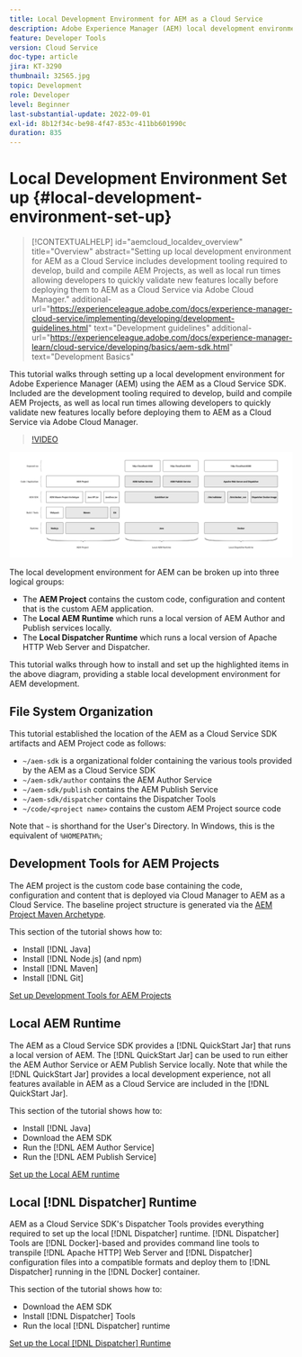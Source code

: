 ```yaml
---
title: Local Development Environment for AEM as a Cloud Service
description: Adobe Experience Manager (AEM) local development environment overview.
feature: Developer Tools
version: Cloud Service
doc-type: article
jira: KT-3290
thumbnail: 32565.jpg
topic: Development
role: Developer
level: Beginner
last-substantial-update: 2022-09-01
exl-id: 8b12f34c-be98-4f47-853c-411bb601990c
duration: 835
---
```

# Local Development Environment Set up {#local-development-environment-set-up}

>[!CONTEXTUALHELP]
>id="aemcloud_localdev_overview"
>title="Overview"
>abstract="Setting up local development environment for AEM as a Cloud Service includes development tooling required to develop, build and compile AEM Projects, as well as local run times allowing developers to quickly validate new features locally before deploying them to AEM as a Cloud Service via Adobe Cloud Manager."
>additional-url="https://experienceleague.adobe.com/docs/experience-manager-cloud-service/implementing/developing/development-guidelines.html" text="Development guidelines"
>additional-url="https://experienceleague.adobe.com/docs/experience-manager-learn/cloud-service/developing/basics/aem-sdk.html" text="Development Basics"

This tutorial walks through setting up a local development environment for Adobe Experience Manager (AEM) using the AEM as a Cloud Service SDK. Included are the development tooling required to develop, build and compile AEM Projects, as well as local run times allowing developers to quickly validate new features locally before deploying them to AEM as a Cloud Service via Adobe Cloud Manager.

>[!VIDEO](https://video.tv.adobe.com/v/32565?quality=12&learn=on)

![AEM as a Cloud Service Local Development Environment Technology Stack](./assets/overview/aem-sdk-technology-stack.png)

The local development environment for AEM can be broken up into three logical groups:

+ The __AEM Project__ contains the custom code, configuration and content that is the custom AEM application.
+ The __Local AEM Runtime__ which runs a local version of AEM Author and Publish services locally.
+ The __Local Dispatcher Runtime__ which runs a local version of Apache HTTP Web Server and Dispatcher.

This tutorial walks through how to install and set up the highlighted items in the above diagram, providing a stable local development environment for AEM development.

## File System Organization

This tutorial established the location of the AEM as a Cloud Service SDK artifacts and AEM Project code as follows:

+ `~/aem-sdk` is a organizational folder containing the various tools provided by the AEM as a Cloud Service SDK
+ `~/aem-sdk/author` contains the AEM Author Service
+ `~/aem-sdk/publish` contains the AEM Publish Service
+ `~/aem-sdk/dispatcher` contains the Dispatcher Tools
+ `~/code/<project name>` contains the custom AEM Project source code

Note that `~` is shorthand for the User's Directory. In Windows, this is the equivalent of `%HOMEPATH%`;

## Development Tools for AEM Projects

The AEM project is the custom code base containing the code, configuration and content that is deployed via Cloud Manager to AEM as a Cloud Service. The baseline project structure is generated via the [AEM Project Maven Archetype](https://github.com/adobe/aem-project-archetype).

This section of the tutorial shows how to:

+ Install [!DNL Java]
+ Install [!DNL Node.js] (and npm)
+ Install [!DNL Maven]
+ Install [!DNL Git]

[Set up Development Tools for AEM Projects](./development-tools.md)

## Local AEM Runtime

The AEM as a Cloud Service SDK provides a [!DNL QuickStart Jar] that runs a local version of AEM. The [!DNL QuickStart Jar] can be used to run either the AEM Author Service or AEM Publish Service locally. Note that while the [!DNL QuickStart Jar] provides a local development experience, not all features available in AEM as a Cloud Service are included in the [!DNL QuickStart Jar].

This section of the tutorial shows how to:

+ Install [!DNL Java]
+ Download the AEM SDK
+ Run the [!DNL AEM Author Service]
+ Run the [!DNL AEM Publish Service]

[Set up the Local AEM runtime](./aem-runtime.md)

## Local [!DNL Dispatcher] Runtime

AEM as a Cloud Service SDK's Dispatcher Tools provides everything required to set up the local [!DNL Dispatcher] runtime. [!DNL Dispatcher] Tools are [!DNL Docker]-based and provides command line tools to transpile [!DNL Apache HTTP] Web Server and [!DNL Dispatcher] configuration files into a compatible formats and deploy them to [!DNL Dispatcher] running in the [!DNL Docker] container.

This section of the tutorial shows how to:

+ Download the AEM SDK
+ Install [!DNL Dispatcher] Tools
+ Run the local [!DNL Dispatcher] runtime

[Set up the Local [!DNL Dispatcher] Runtime](./dispatcher-tools.md)
